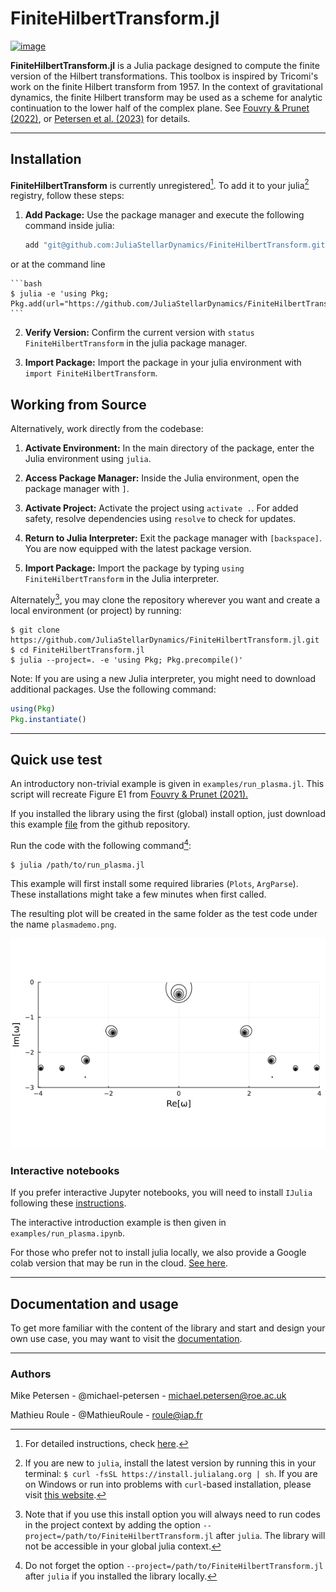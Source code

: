 
# FiniteHilbertTransform.jl

[![image](https://github.com/JuliaStellarDynamics/FiniteHilbertTransform.jl/actions/workflows/documentation.yml/badge.svg?branch=documentation)](https://juliastellardynamics.github.io/FiniteHilbertTransform.jl/)

**FiniteHilbertTransform.jl** is a Julia package designed to compute the finite version of the Hilbert transformations. This toolbox is inspired by Tricomi's work on the finite Hilbert transform from 1957. In the context of gravitational dynamics, the finite Hilbert transform may be used as a scheme for analytic continuation to the lower half of the complex plane. See [Fouvry & Prunet (2022)](https://ui.adsabs.harvard.edu/abs/2022MNRAS.509.2443F/abstract), or [Petersen et al. (2023)](https://ui.adsabs.harvard.edu/abs/2023arXiv231110630P/abstract) for details.

---
## Installation

**FiniteHilbertTransform** is currently unregistered[^1]. To add it to your julia[^2] registry, follow these steps:

1. **Add Package:** Use the package manager and execute the following command inside julia:
    ```julia
    add "git@github.com:JuliaStellarDynamics/FiniteHilbertTransform.git"
    ```
or at the command line

    ```bash
    $ julia -e 'using Pkg; Pkg.add(url="https://github.com/JuliaStellarDynamics/FiniteHilbertTransform.jl.git")'
    ```

2. **Verify Version:** Confirm the current version with `status FiniteHilbertTransform` in the julia package manager.

3. **Import Package:** Import the package in your julia environment with `import FiniteHilbertTransform`.

## Working from Source

Alternatively, work directly from the codebase:

1. **Activate Environment:** In the main directory of the package, enter the Julia environment using `julia`.

2. **Access Package Manager:** Inside the Julia environment, open the package manager with `]`.

3. **Activate Project:** Activate the project using `activate .`. For added safety, resolve dependencies using `resolve` to check for updates.

4. **Return to Julia Interpreter:** Exit the package manager with `[backspace]`. You are now equipped with the latest package version.

5. **Import Package:** Import the package by typing `using FiniteHilbertTransform` in the Julia interpreter.

Alternately[^3], you may clone the repository wherever you want and create a local environment (or project) by running:
```
$ git clone https://github.com/JuliaStellarDynamics/FiniteHilbertTransform.jl.git
$ cd FiniteHilbertTransform.jl
$ julia --project=. -e 'using Pkg; Pkg.precompile()'
```

Note: If you are using a new Julia interpreter, you might need to download additional packages. Use the following command:
```julia
using(Pkg)
Pkg.instantiate()
```

---
## Quick use test

An introductory non-trivial example is given in `examples/run_plasma.jl`. This script will recreate Figure E1 from [Fouvry & Prunet (2021).](https://ui.adsabs.harvard.edu/abs/2022MNRAS.509.2443F/abstract)

If you installed the library using the first (global) install option, just download this example [file](https://github.com/JuliaStellarDynamics/FiniteHilbertTransform.jl/blob/main/examples/run_plasma.jl) from the github repository.

Run the code with the following command[^4]:
```
$ julia /path/to/run_plasma.jl
```

This example will first install some required libraries (`Plots`, `ArgParse`). These installations might take a few minutes when first called.

The resulting plot will be created in the same folder as the test code under the name `plasmademo.png`.

![`Plasma Demonstration`](examples/plasmademo.png)

### Interactive notebooks

If you prefer interactive Jupyter notebooks, you will need to install `IJulia` following these [instructions](https://github.com/JuliaLang/IJulia.jl).

The interactive introduction example is then given in `examples/run_plasma.ipynb`.

For those who prefer not to install julia locally, we also provide a Google colab version that may be run in the cloud. [See here](https://colab.research.google.com/drive/1p4lX5ot5-kKSnIo1XLFchsiOWGQUxEhR).

---
## Documentation and usage

To get more familiar with the content of the library and start and design your own use case, you may want to visit the [documentation](https://juliastellardynamics.github.io/FiniteHilbertTransform.jl/).


-----------------------------

### Authors

Mike Petersen -  @michael-petersen - michael.petersen@roe.ac.uk

Mathieu Roule -  @MathieuRoule - roule@iap.fr


[^1]: For detailed instructions, check [here](https://pkgdocs.julialang.org/v1/managing-packages/#Adding-unregistered-packages).

[^2]:If you are new to `julia`, install the latest version by running this in your terminal: `$ curl -fsSL https://install.julialang.org | sh`. If you are on Windows or run into problems with `curl`-based installation, please visit [this website](https://julialang.org/downloads/).

[^3]: Note that if you use this install option you will always need to run codes in the project context by adding the option `--project=/path/to/FiniteHilbertTransform.jl` after `julia`. The library will not be accessible in your global julia context.

[^4]: Do not forget the option `--project=/path/to/FiniteHilbertTransform.jl` after `julia` if you installed the library locally.